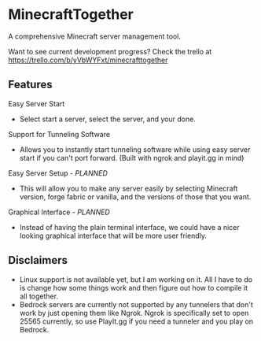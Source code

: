 # MinecraftTogether

A comprehensive Minecraft server management tool.

Want to see current development progress? Check the trello at https://trello.com/b/yVbWYFxt/minecrafttogether

## Features
Easy Server Start
- Select start a server, select the server, and your done.

Support for Tunneling Software
- Allows you to instantly start tunneling software while using easy server start if you can't port forward. (Built with ngrok and playit.gg in mind)

Easy Server Setup - *PLANNED*
- This will allow you to make any server easily by selecting Minecraft version, forge fabric or vanilla, and the versions of those that you want.

Graphical Interface - *PLANNED*
- Instead of having the plain terminal interface, we could have a nicer looking graphical interface that will be more user friendly.

## Disclaimers
- Linux support is not available yet, but I am working on it. All I have to do is change how some things work and then figure out how to compile it all together.
- Bedrock servers are currently not supported by any tunnelers that don't work by just opening them like Ngrok. Ngrok is specifically set to open 25565 currently, so use PlayIt.gg if you need a tunneler and you play on Bedrock.

